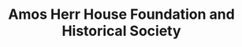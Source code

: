 ---
layout: repo
title: "Amos Herr House Foundation and Historical Society"
id: 14360
permalink: repos/14360/
---